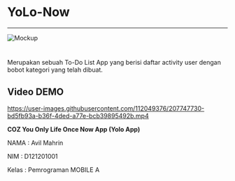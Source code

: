 # YoLo-Now
---
![Mockup](https://user-images.githubusercontent.com/112049376/207748414-ab853465-c94c-4bf7-ae82-996952d1eddb.png)
#
Merupakan sebuah To-Do List App yang berisi daftar activity user dengan bobot kategori yang telah dibuat.
## Video DEMO


https://user-images.githubusercontent.com/112049376/207747730-bd5fb93a-b36f-4ded-a77e-bcb39895492b.mp4



**COZ You Only Life Once Now App (Yolo App)**

NAMA  : Avil Mahrin

NIM   : D121201001

Kelas : Pemrograman MOBILE A
